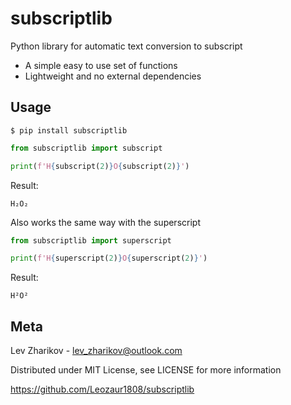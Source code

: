 # subscriptlib

Python library for automatic text conversion to subscript

- A simple easy to use set of functions
- Lightweight and no external dependencies

## Usage

```shell
$ pip install subscriptlib
```

```python
from subscriptlib import subscript

print(f'H{subscript(2)}O{subscript(2)}')
```
Result:
```
H₂O₂
```

Also works the same way with the superscript
```python
from subscriptlib import superscript

print(f'H{superscript(2)}O{superscript(2)}')
```
Result:
```
H²O²
```

## Meta
Lev Zharikov - lev_zharikov@outlook.com

Distributed under MIT License, see LICENSE for more information

https://github.com/Leozaur1808/subscriptlib

